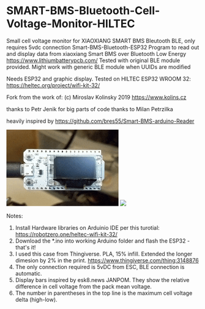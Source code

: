# SMART-BMS-Bluetooth-Cell-Voltage-Monitor-HILTEC
Small cell voltage monitor for XIAOXIANG SMART BMS Bleutooth BLE, only requires 5vdc connection
Smart-BMS-Bluetooth-ESP32
Program to read out and display data from xiaoxiang Smart BMS over Bluetooth Low Energy
https://www.lithiumbatterypcb.com/
Tested with original BLE module provided. Might work with generic BLE module when UUIDs are modified

Needs ESP32 and graphic display.
Tested on HILTEC ESP32 WROOM 32: https://heltec.org/project/wifi-kit-32/

Fork from the work of: (c) Miroslav Kolinsky 2019 https://www.kolins.cz

thanks to Petr Jenik for big parts of code
thanks to Milan Petrzilka

heavily inspired by https://github.com/bres55/Smart-BMS-arduino-Reader

![](esp32.gif) 
![](esp32.jpg)

Notes:

1. Install Hardware libraries on Arduinio IDE per this turotial: https://robotzero.one/heltec-wifi-kit-32/
2. Download the *.ino into working Arduino folder and flash the ESP32 - that's it!
2. I used this case from Thingiverse. PLA, 15% infill. Extended the longer dimesion by 2% in the print. https://www.thingiverse.com/thing:3148876
3. The only connection required is 5vDC from ESC, BLE connection is automatic.
4. Display bars inspired by esk8.news JANPOM.  They show the relative difference in cell voltage from the pack mean voltage.  
5. The number in parentheses in the top line is the maximum cell voltage delta (high-low).
